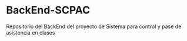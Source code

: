 # BackEnd-SCPAC
Repositorio del BackEnd del proyecto de Sistema para control y pase de asistencia en clases 

